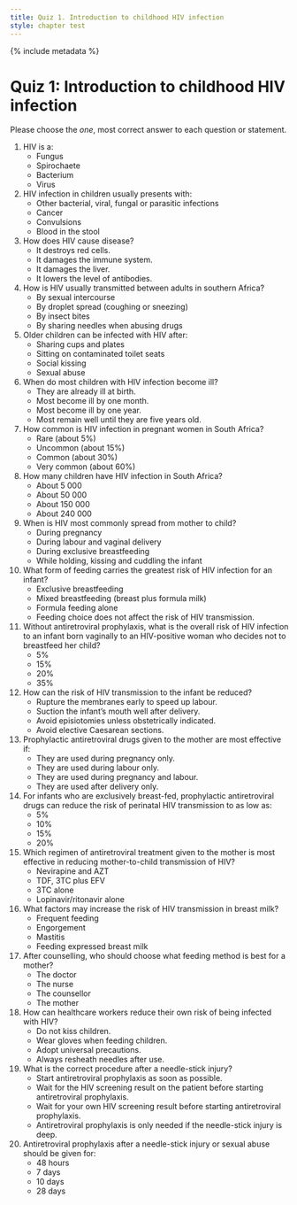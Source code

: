 ```yaml
---
title: Quiz 1. Introduction to childhood HIV infection
style: chapter test
---
```


{% include metadata %}

# Quiz 1: Introduction to childhood HIV infection

Please choose the *one*, most correct answer to each question or statement.

1.	HIV is a:
	-	Fungus
	-	Spirochaete
	-	Bacterium
	+	Virus
2.	HIV infection in children usually presents with:
	+	Other bacterial, viral, fungal or parasitic infections
	-	Cancer
	-	Convulsions
	-	Blood in the stool
3.	How does HIV cause disease?
	-	It destroys red cells.
	+	It damages the immune system.
	-	It damages the liver.
	-	It lowers the level of antibodies.
4.	How is HIV usually transmitted between adults in southern Africa?
	+	By sexual intercourse
	-	By droplet spread (coughing or sneezing)
	-	By insect bites
	-	By sharing needles when abusing drugs
5.	Older children can be infected with HIV after:
	-	Sharing cups and plates
	-	Sitting on contaminated toilet seats
	-	Social kissing
	+	Sexual abuse
6.	When do most children with HIV infection become ill?
	-	They are already ill at birth.
	-	Most become ill by one month.
	+	Most become ill by one year.
	-	Most remain well until they are five years old.
7.	How common is HIV infection in pregnant women in South Africa?
	-	Rare (about 5%)
	-	Uncommon (about 15%)
	+	Common (about 30%)
	-	Very common (about 60%)
8.	How many children have HIV infection in South Africa?
	-	About 5 000
	-	About 50 000
	-	About 150 000
	+	About 240 000
9.	When is HIV most commonly spread from mother to child?
	-	During pregnancy
	+	During labour and vaginal delivery
	-	During exclusive breastfeeding
	-	While holding, kissing and cuddling the infant
10.	What form of feeding carries the greatest risk of HIV infection for an infant?
	-	Exclusive breastfeeding
	+	Mixed breastfeeding (breast plus formula milk)
	-	Formula feeding alone
	-	Feeding choice does not affect the risk of HIV transmission.
11.	Without antiretroviral prophylaxis, what is the overall risk of HIV infection to an infant born vaginally to an HIV-positive woman who decides not to breastfeed her child?
	-	5%
	-	15%
	+	20%
	-	35%
12.	How can the risk of HIV transmission to the infant be reduced?
	-	Rupture the membranes early to speed up labour.
	-	Suction the infant’s mouth well after delivery.
	+	Avoid episiotomies unless obstetrically indicated.
	-	Avoid elective Caesarean sections.
13.	Prophylactic antiretroviral drugs given to the mother are most effective if:
	-	They are used during pregnancy only.
	-	They are used during labour only.
	+	They are used during pregnancy and labour.
	-	They are used after delivery only.
14.	For infants who are exclusively breast-fed, prophylactic antiretroviral drugs can reduce the risk of perinatal HIV transmission to as low as:
	+	5%
	-	10%
	-	15%
	-	20%
15.	Which regimen of antiretroviral treatment given to the mother is most effective in reducing mother-to-child transmission of HIV?
	-	Nevirapine and AZT
	+	TDF, 3TC plus EFV
	-	3TC alone
	-	Lopinavir/ritonavir alone
16.	What factors may increase the risk of HIV transmission in breast milk?
	-	Frequent feeding
	-	Engorgement
	+	Mastitis
	-	Feeding expressed breast milk
17.	After counselling, who should choose what feeding method is best for a mother?
	-	The doctor
	-	The nurse
	-	The counsellor
	+	The mother
18.	How can healthcare workers reduce their own risk of being infected with HIV?
	-	Do not kiss children.
	-	Wear gloves when feeding children.
	+	Adopt universal precautions.
	-	Always resheath needles after use.
19.	What is the correct procedure after a needle-stick injury?
	+	Start antiretroviral prophylaxis as soon as possible.
	-	Wait for the HIV screening result on the patient before starting antiretroviral prophylaxis.
	-	Wait for your own HIV screening result before starting antiretroviral prophylaxis.
	-	Antiretroviral prophylaxis is only needed if the needle-stick injury is deep.
20.	Antiretroviral prophylaxis after a needle-stick injury or sexual abuse should be given for:
	-	48 hours
	-	7 days
	-	10 days
	+	28 days
